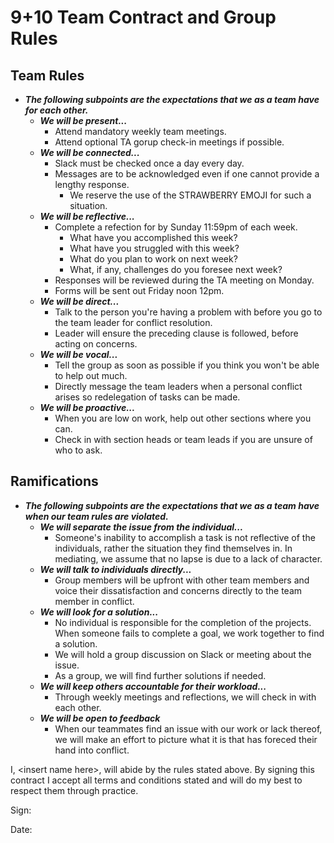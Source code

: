 # 9+10 Team Contract and Group Rules

## Team Rules

- **_The following subpoints are the expectations that we as a team have for each other._**
  - **_We will be present..._**
    - Attend mandatory weekly team meetings.
    - Attend optional TA gorup check-in meetings if possible.
  - **_We will be connected..._**
    - Slack must be checked once a day every day.
    - Messages are to be acknowledged even if one cannot provide a lengthy response.
      - We reserve the use of the STRAWBERRY EMOJI for such a situation.
  - **_We will be reflective..._**
    - Complete a refection for by Sunday 11:59pm of each week.
      - What have you accomplished this week?
      - What have you struggled with this week?
      - What do you plan to work on next week?
      - What, if any, challenges do you foresee next week?
    - Responses will be reviewed during the TA meeting on Monday.
    - Forms will be sent out Friday noon 12pm.
  - **_We will be direct..._**
    - Talk to the person you're having a problem with before you go to the team leader for conflict resolution.
    - Leader will ensure the preceding clause is followed, before acting on concerns.
  - **_We will be vocal..._**
    - Tell the group as soon as possible if you think you won't be able to help out much.
    - Directly message the team leaders when a personal conflict arises so redelegation of tasks can be made.
  - **_We will be proactive..._**
    - When you are low on work, help out other sections where you can.
    - Check in with section heads or team leads if you are unsure of who to ask.

## Ramifications

- **_The following subpoints are the expectations that we as a team have when our team rules are violated._**
  - **_We will separate the issue from the individual..._**
    - Someone's inability to accomplish a task is not reflective of the individuals, rather the situation they find themselves in. In mediating, we assume that no lapse is due to a lack of character.
  - **_We will talk to individuals directly..._**
    - Group members will be upfront with other team members and voice their dissatisfaction and concerns directly to the team member in conflict.
  - **_We will look for a solution..._**
    - No individual is responsible for the completion of the projects. When someone fails to complete a goal, we work together to find a solution.
    - We will hold a group discussion on Slack or meeting about the issue.
    - As a group, we will find further solutions if needed.
  - **_We will keep others accountable for their workload..._**
    - Through weekly meetings and reflections, we will check in with each other.
  - **_We will be open to feedback_**
    - When our teammates find an issue with our work or lack thereof, we will make an effort to picture what it is that has foreced their hand into conflict.

I, \<insert name here\>, will abide by the rules stated above. By signing this contract I accept all terms and conditions stated and will do my best to respect them through practice.

Sign:

Date:
